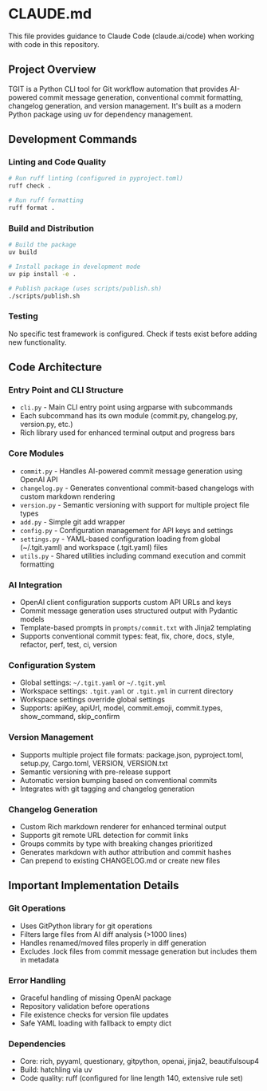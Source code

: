 # CLAUDE.md

This file provides guidance to Claude Code (claude.ai/code) when working with code in this repository.

## Project Overview

TGIT is a Python CLI tool for Git workflow automation that provides AI-powered commit message generation, conventional commit formatting, changelog generation, and version management. It's built as a modern Python package using uv for dependency management.

## Development Commands

### Linting and Code Quality

```bash
# Run ruff linting (configured in pyproject.toml)
ruff check .

# Run ruff formatting
ruff format .
```

### Build and Distribution

```bash
# Build the package
uv build

# Install package in development mode
uv pip install -e .

# Publish package (uses scripts/publish.sh)
./scripts/publish.sh
```

### Testing

No specific test framework is configured. Check if tests exist before adding new functionality.

## Code Architecture

### Entry Point and CLI Structure

- `cli.py` - Main CLI entry point using argparse with subcommands
- Each subcommand has its own module (commit.py, changelog.py, version.py, etc.)
- Rich library used for enhanced terminal output and progress bars

### Core Modules

- `commit.py` - Handles AI-powered commit message generation using OpenAI API
- `changelog.py` - Generates conventional commit-based changelogs with custom markdown rendering
- `version.py` - Semantic versioning with support for multiple project file types
- `add.py` - Simple git add wrapper
- `config.py` - Configuration management for API keys and settings
- `settings.py` - YAML-based configuration loading from global (~/.tgit.yaml) and workspace (.tgit.yaml) files
- `utils.py` - Shared utilities including command execution and commit formatting

### AI Integration

- OpenAI client configuration supports custom API URLs and keys
- Commit message generation uses structured output with Pydantic models
- Template-based prompts in `prompts/commit.txt` with Jinja2 templating
- Supports conventional commit types: feat, fix, chore, docs, style, refactor, perf, test, ci, version

### Configuration System

- Global settings: `~/.tgit.yaml` or `~/.tgit.yml`
- Workspace settings: `.tgit.yaml` or `.tgit.yml` in current directory
- Workspace settings override global settings
- Supports: apiKey, apiUrl, model, commit.emoji, commit.types, show_command, skip_confirm

### Version Management

- Supports multiple project file formats: package.json, pyproject.toml, setup.py, Cargo.toml, VERSION, VERSION.txt
- Semantic versioning with pre-release support
- Automatic version bumping based on conventional commits
- Integrates with git tagging and changelog generation

### Changelog Generation

- Custom Rich markdown renderer for enhanced terminal output
- Supports git remote URL detection for commit links
- Groups commits by type with breaking changes prioritized
- Generates markdown with author attribution and commit hashes
- Can prepend to existing CHANGELOG.md or create new files

## Important Implementation Details

### Git Operations

- Uses GitPython library for git operations
- Filters large files from AI diff analysis (>1000 lines)
- Handles renamed/moved files properly in diff generation
- Excludes .lock files from commit message generation but includes them in metadata

### Error Handling

- Graceful handling of missing OpenAI package
- Repository validation before operations
- File existence checks for version file updates
- Safe YAML loading with fallback to empty dict

### Dependencies

- Core: rich, pyyaml, questionary, gitpython, openai, jinja2, beautifulsoup4
- Build: hatchling via uv
- Code quality: ruff (configured for line length 140, extensive rule set)
